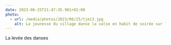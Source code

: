 ```yaml
---
date: 2023-06-25T21:47:35.901+02:00
photo:
  - url: /media/photos/2023/06/25/tjmi3.jpg
    alt: La jeunesse du village danse la valse en habit de soirée sur la place du village. Les habitants regarde le spectacle à l’ombre du vieux tilleul qui trône au centre de la place.
---
```

La levée des danses
